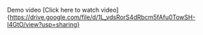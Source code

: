 Demo video
[Click here to watch video]{https://drive.google.com/file/d/1L_vdsRorS4dRbcm5fAfu0TowSH-I4GtO/view?usp=sharing}
